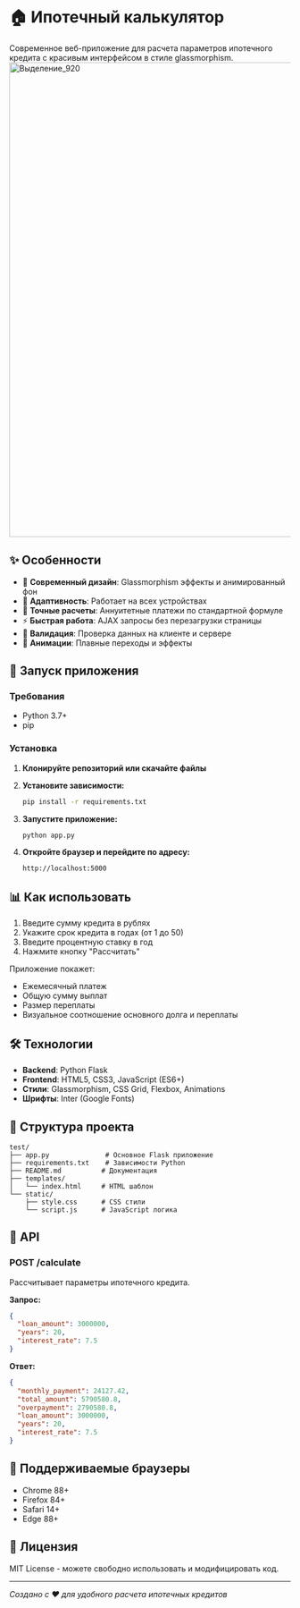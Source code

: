# 🏠 Ипотечный калькулятор

Современное веб-приложение для расчета параметров ипотечного кредита с красивым интерфейсом в стиле glassmorphism.
<img width="557" height="849" alt="Выделение_920" src="https://github.com/user-attachments/assets/241d6587-b7dc-4cf0-882e-66beca7ea8b7" />

## ✨ Особенности

- 🎨 **Современный дизайн**: Glassmorphism эффекты и анимированный фон
- 📱 **Адаптивность**: Работает на всех устройствах
- 🧮 **Точные расчеты**: Аннуитетные платежи по стандартной формуле
- ⚡ **Быстрая работа**: AJAX запросы без перезагрузки страницы
- 🎯 **Валидация**: Проверка данных на клиенте и сервере
- 🎪 **Анимации**: Плавные переходы и эффекты

## 🚀 Запуск приложения

### Требования

- Python 3.7+
- pip

### Установка

1. **Клонируйте репозиторий или скачайте файлы**

2. **Установите зависимости:**
   ```bash
   pip install -r requirements.txt
   ```

3. **Запустите приложение:**
   ```bash
   python app.py
   ```

4. **Откройте браузер и перейдите по адресу:**
   ```
   http://localhost:5000
   ```

## 📊 Как использовать

1. Введите сумму кредита в рублях
2. Укажите срок кредита в годах (от 1 до 50)
3. Введите процентную ставку в год
4. Нажмите кнопку "Рассчитать"

Приложение покажет:
- Ежемесячный платеж
- Общую сумму выплат
- Размер переплаты
- Визуальное соотношение основного долга и переплаты

## 🛠 Технологии

- **Backend**: Python Flask
- **Frontend**: HTML5, CSS3, JavaScript (ES6+)
- **Стили**: Glassmorphism, CSS Grid, Flexbox, Animations
- **Шрифты**: Inter (Google Fonts)

## 📁 Структура проекта

```
test/
├── app.py              # Основное Flask приложение
├── requirements.txt    # Зависимости Python
├── README.md          # Документация
├── templates/
│   └── index.html     # HTML шаблон
└── static/
    ├── style.css      # CSS стили
    └── script.js      # JavaScript логика
```

## 🔧 API

### POST /calculate

Рассчитывает параметры ипотечного кредита.

**Запрос:**
```json
{
  "loan_amount": 3000000,
  "years": 20,
  "interest_rate": 7.5
}
```

**Ответ:**
```json
{
  "monthly_payment": 24127.42,
  "total_amount": 5790580.8,
  "overpayment": 2790580.8,
  "loan_amount": 3000000,
  "years": 20,
  "interest_rate": 7.5
}
```

## 📱 Поддерживаемые браузеры

- Chrome 88+
- Firefox 84+
- Safari 14+
- Edge 88+

## 📝 Лицензия

MIT License - можете свободно использовать и модифицировать код.

---

*Создано с ❤️ для удобного расчета ипотечных кредитов* 
